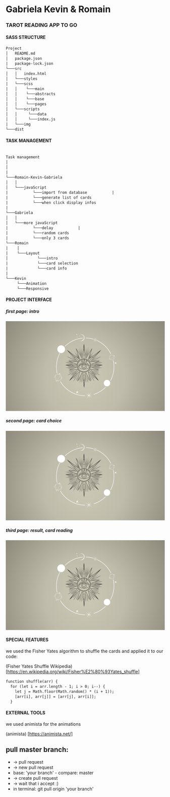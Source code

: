 # Gabriela Kevin & Romain

### TAROT READING APP TO GO

#### SASS STRUCTURE

```
Project
│   README.md
│   package.json
|   package-lock.json
└───src
│   │   index.html
│   └───styles
|   └───scss
|   │    └───main
│   │    └───abstracts
│   │    └───base
│   │    └───pages
│   └───scripts
│   │     └───data
│   │     └───index.js
|   └───img
└───dist
```

#### TASK MANAGEMENT

```

Task management
│
│
|
└───Romain-Kevin-Gabriela
│   │
│   └───javaScript
|           └───import from database           |
|           └───generate list of cards
|           └───when click display infos
|
└───Gabriela
│   │
│   └───more javaScript
|           └───delay           |
|           └───random cards
|           └───only 3 cards
└───Romain
|    │
|    └───Layout
│             └───intro
|             └───card selection
|             └───card info
|
└───Kevin
     └───Animation
     └───Responsive

```

#### PROJECT INTERFACE

##### first page: intro

![screenshot 1](readme_img/Screenshot_app_1.png)

##### second page: card choice

![screenshot 2](./readme_img/Screenshot_app_1.png)

##### third page: result, card reading

![screenshot 3](/readme_img/Screenshot_app_1.png)

#### SPECIAL FEATURES

we used the Fisher Yates algorithm to shuffle the cards and applied it to our code:

(Fisher Yates Shuffle Wikipedia) [https://en.wikipedia.org/wiki/Fisher%E2%80%93Yates_shuffle]

```
function shuffle(arr) {
  for (let i = arr.length - 1; i > 0; i--) {
    let j = Math.floor(Math.random() * (i + 1));
    [arr[i], arr[j]] = [arr[j], arr[i]];
  }
```

#### EXTERNAL TOOLS

we used animista for the animations

(animista) [https://animista.net/]

## pull master branch:

- -> pull request
- -> new pull request
- base: 'your branch' - compare: master
- -> create pull request
- -> wait that i accept :)
- in terminal: git pull origin 'your branch'
